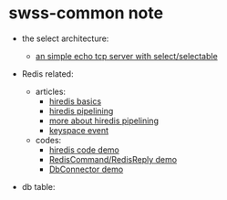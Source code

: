 # swss-common note

* the select architecture:
    * [an simple echo tcp server with select/selectable](https://github.com/lolyu/aoi/blob/master/sonic/sonic-swss-common/tcp_echo_server_with_selectable.cpp)

* Redis related:
    * articles:
        * [hiredis basics](https://github.com/lolyu/aoi/blob/master/sonic/sonic-swss-common/hi_hiredis.md)
        * [hiredis pipelining](https://programmer.group/hiredis-realizes-redis-pipeline.html)
        * [more about hiredis pipelining](https://github.com/lolyu/aoi/blob/master/sonic/sonic-swss-common/hiredis_pipelining.md)
        * [keyspace event]()
    * codes:
        * [hiredis code demo](https://github.com/lolyu/aoi/blob/master/redis/hiredis/redis_basics.cpp)
        * [RedisCommand/RedisReply demo](https://github.com/lolyu/aoi/blob/master/sonic/sonic-swss-common/format_redis_command.cpp)
        * [DbConnector demo](https://github.com/lolyu/aoi/blob/master/sonic/sonic-swss-common/dbconnector_demo.cpp)

* db table:
